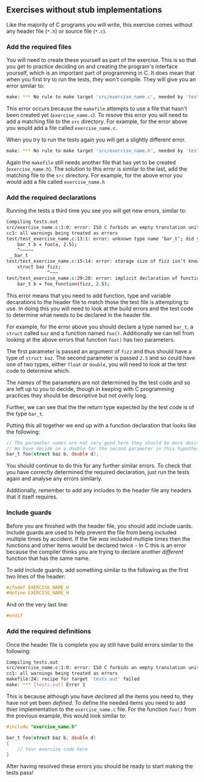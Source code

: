 ## Exercises without stub implementations

Like the majority of C programs you will write, this exercise comes without any header file (`*.h`) or source file (`*.c`).


### Add the required files

You will need to create these yourself as part of the exercise. 
This is so that you get to practice deciding on and creating the program's interface yourself, which is an important part of programming in C.
It does mean that when you first try to run the tests, they won't compile. They will give you an error similar to:

```bash
make: *** No rule to make target 'src/exercise_name.c', needed by 'tests.out'.  Stop.
```

This error occurs because the `makefile` attempts to use a file that hasn't been created yet (`exercise_name.c`).
To resove this error you will need to add a matching file to the `src` directory.
For example, for the error above you would add a file called `exercise_name.c`.

When you try to run the tests again you will get a slightly different error.

```bash
make: *** No rule to make target 'src/exercise_name.h', needed by 'tests.out'.  Stop.
```

Again the `makefile` still needs another file that has yet to be created (`exercise_name.h`).
The solution to this error is similar to the last, add the matching file to the `src` directory.
For example, for the above error you would add a file called `exercise_name.h`


### Add the required declarations

Running the tests a third time you see you will get new errors, similar to:

```bash
Compiling tests.out
src/exercise_name.c:1:0: error: ISO C forbids an empty translation unit [-Werror=pedantic]
cc1: all warnings being treated as errors
test/test_exercise_name.c:13:1: error: unknown type name ‘bar_t’; did you mean ‘__bar_t’?
    bar_t b = foo(a, 2.5);
    ^~~~~~
 __bar_t
test/test_exercise_name.c:15:14: error: storage size of fizz isn’t known
    struct baz fizz;
               ^~~~
test/test_exercise_name.c:29:20: error: implicit declaration of function ‘foo’ [-Werror=implicit-function-declaration]
    bar_t b = foo_function(fizz, 2.5);
```

This error means that you need to add function, type and variable decarations to the header file to match those the test file is attempting to use.
In doing this you will need to look at the build errors and the test code to determine what needs to be declared in the header file.

For example, for the error above you should declare a type named  `bar_t`, a `struct` called `baz` and a function named `foo()`. 
Additionally we can tell from looking at the above errors that function `foo()` has two parameters. 

The first parameter is passed an argument of `fizz` and thus should have a type of `struct baz`.
The second parameter is passed `2.5` and so could have one of two types, either `float` or `double`, you will need to look at the test code to determine which.

The _names_ of the parameters are not determined by the test code and so are left up to you to decide, though in keeping with C programming practices they should be descriptive but not overly long.

Further, we can see that the the return type expected by the test code is of the type `bar_t`.

Putting this all together we end up with a function declaration that looks like the following:

```c
// The parameter names are not very good here they should be more descriptive in a real exercise.
// We have decide on a double for the second parameter in this hypothetical example.
bar_t foo(struct baz b, double d);
```

You should continue to do this for any further similar errors.
To check that you have correctly determined the required declaration, just run the tests again and analyse any errors similarly.

Additionally, remember to add any includes to the header file any headers that it itself requires.


### Include guards
Before you are finished with the header file, you should add include uards.
Include guards are used to help prevent the file from being included multiple times by accident.
If the file _was_ included multiple times then the functions and other items would be declared twice - In C this is an error because the compiler thinks you are trying to declare another _different_ function that has the same name.

To add include guards, add something similar to the following as the first two lines of the header:

```c
#ifndef EXERCISE_NAME_H
#define EXERCISE_NAME_H
```

And on the very last line:

```c
#endif
```


### Add the required definitions

Once the header file is complete you ay still have build errors similar to the following:

```bash
Compiling tests.out
src/exercise_name.c:1:0: error: ISO C forbids an empty translation unit [-Werror=pedantic]
cc1: all warnings being treated as errors
makefile:24: recipe for target 'tests.out' failed
make: *** [tests.out] Error 1
```

This is because although you have _declared_ all the items you need to, they have not yet been _defined_.
To define the needed items you need to add thier implementation to the `exercise_name.c` file.
For the function `foo()` from the previous example, this would look similar to:

```c
#include "exercise_name.h"

bar_t foo(struct baz b, double d)
{
    // Your exercise code here
}
```
After having resolved these errors you should be ready to start making the tests pass!